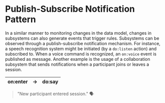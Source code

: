 # Publish-Subscribe Notification Pattern

In a similar manner to monitoring changes in the data model, changes in subsystems can also generate events that trigger rules. Subsystems can be observed through a publish-subscribe notification mechanism. For instance, a speech recognition system might be initiated (by a `do:listen` action) and subscribed to. When a voice command is recognized, an `on:voice` event is published as message. Another example is the usage of a collaboration subsystem that sends notifications when a participant joins or leaves a session.

| on:enter	| →	| do:say | 
|---|---|---|
> "New participant entered session." 🗣